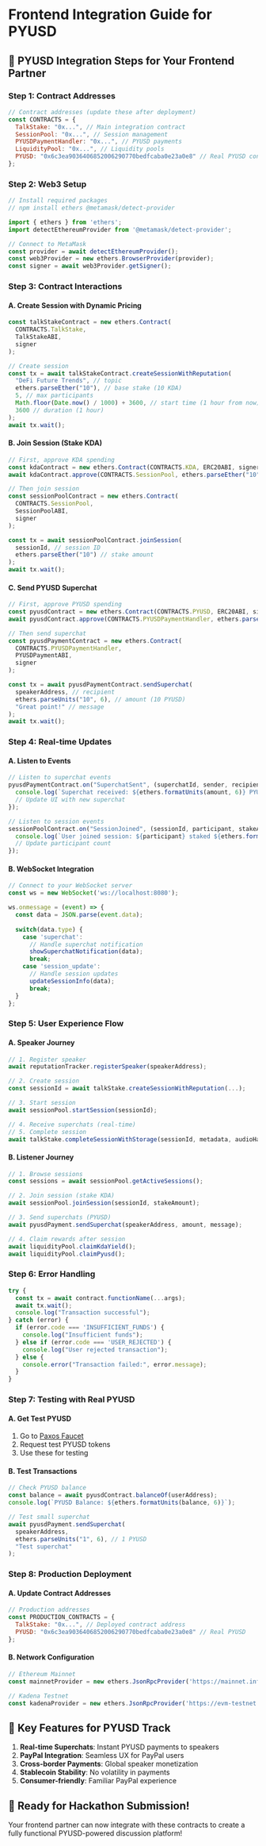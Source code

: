# Frontend Integration Guide for PYUSD

## 🚀 **PYUSD Integration Steps for Your Frontend Partner**

### **Step 1: Contract Addresses**

```javascript
// Contract addresses (update these after deployment)
const CONTRACTS = {
  TalkStake: "0x...", // Main integration contract
  SessionPool: "0x...", // Session management
  PYUSDPaymentHandler: "0x...", // PYUSD payments
  LiquidityPool: "0x...", // Liquidity pools
  PYUSD: "0x6c3ea9036406852006290770bedfcaba0e23a0e8" // Real PYUSD contract
};
```

### **Step 2: Web3 Setup**

```javascript
// Install required packages
// npm install ethers @metamask/detect-provider

import { ethers } from 'ethers';
import detectEthereumProvider from '@metamask/detect-provider';

// Connect to MetaMask
const provider = await detectEthereumProvider();
const web3Provider = new ethers.BrowserProvider(provider);
const signer = await web3Provider.getSigner();
```

### **Step 3: Contract Interactions**

#### **A. Create Session with Dynamic Pricing**
```javascript
const talkStakeContract = new ethers.Contract(
  CONTRACTS.TalkStake,
  TalkStakeABI,
  signer
);

// Create session
const tx = await talkStakeContract.createSessionWithReputation(
  "DeFi Future Trends", // topic
  ethers.parseEther("10"), // base stake (10 KDA)
  5, // max participants
  Math.floor(Date.now() / 1000) + 3600, // start time (1 hour from now)
  3600 // duration (1 hour)
);
await tx.wait();
```

#### **B. Join Session (Stake KDA)**
```javascript
// First, approve KDA spending
const kdaContract = new ethers.Contract(CONTRACTS.KDA, ERC20ABI, signer);
await kdaContract.approve(CONTRACTS.SessionPool, ethers.parseEther("10"));

// Then join session
const sessionPoolContract = new ethers.Contract(
  CONTRACTS.SessionPool,
  SessionPoolABI,
  signer
);

const tx = await sessionPoolContract.joinSession(
  sessionId, // session ID
  ethers.parseEther("10") // stake amount
);
await tx.wait();
```

#### **C. Send PYUSD Superchat**
```javascript
// First, approve PYUSD spending
const pyusdContract = new ethers.Contract(CONTRACTS.PYUSD, ERC20ABI, signer);
await pyusdContract.approve(CONTRACTS.PYUSDPaymentHandler, ethers.parseUnits("10", 6));

// Then send superchat
const pyusdPaymentContract = new ethers.Contract(
  CONTRACTS.PYUSDPaymentHandler,
  PYUSDPaymentABI,
  signer
);

const tx = await pyusdPaymentContract.sendSuperchat(
  speakerAddress, // recipient
  ethers.parseUnits("10", 6), // amount (10 PYUSD)
  "Great point!" // message
);
await tx.wait();
```

### **Step 4: Real-time Updates**

#### **A. Listen to Events**
```javascript
// Listen to superchat events
pyusdPaymentContract.on("SuperchatSent", (superchatId, sender, recipient, amount, message) => {
  console.log(`Superchat received: ${ethers.formatUnits(amount, 6)} PYUSD from ${sender}`);
  // Update UI with new superchat
});

// Listen to session events
sessionPoolContract.on("SessionJoined", (sessionId, participant, stakeAmount) => {
  console.log(`User joined session: ${participant} staked ${ethers.formatEther(stakeAmount)} KDA`);
  // Update participant count
});
```

#### **B. WebSocket Integration**
```javascript
// Connect to your WebSocket server
const ws = new WebSocket('ws://localhost:8080');

ws.onmessage = (event) => {
  const data = JSON.parse(event.data);
  
  switch(data.type) {
    case 'superchat':
      // Handle superchat notification
      showSuperchatNotification(data);
      break;
    case 'session_update':
      // Handle session updates
      updateSessionInfo(data);
      break;
  }
};
```

### **Step 5: User Experience Flow**

#### **A. Speaker Journey**
```javascript
// 1. Register speaker
await reputationTracker.registerSpeaker(speakerAddress);

// 2. Create session
const sessionId = await talkStake.createSessionWithReputation(...);

// 3. Start session
await sessionPool.startSession(sessionId);

// 4. Receive superchats (real-time)
// 5. Complete session
await talkStake.completeSessionWithStorage(sessionId, metadata, audioHash, chatHash);
```

#### **B. Listener Journey**
```javascript
// 1. Browse sessions
const sessions = await sessionPool.getActiveSessions();

// 2. Join session (stake KDA)
await sessionPool.joinSession(sessionId, stakeAmount);

// 3. Send superchats (PYUSD)
await pyusdPayment.sendSuperchat(speakerAddress, amount, message);

// 4. Claim rewards after session
await liquidityPool.claimKdaYield();
await liquidityPool.claimPyusd();
```

### **Step 6: Error Handling**

```javascript
try {
  const tx = await contract.functionName(...args);
  await tx.wait();
  console.log("Transaction successful");
} catch (error) {
  if (error.code === 'INSUFFICIENT_FUNDS') {
    console.log("Insufficient funds");
  } else if (error.code === 'USER_REJECTED') {
    console.log("User rejected transaction");
  } else {
    console.error("Transaction failed:", error.message);
  }
}
```

### **Step 7: Testing with Real PYUSD**

#### **A. Get Test PYUSD**
1. Go to [Paxos Faucet](https://github.com/paxosglobal/pyusd-contract)
2. Request test PYUSD tokens
3. Use these for testing

#### **B. Test Transactions**
```javascript
// Check PYUSD balance
const balance = await pyusdContract.balanceOf(userAddress);
console.log(`PYUSD Balance: ${ethers.formatUnits(balance, 6)}`);

// Test small superchat
await pyusdPayment.sendSuperchat(
  speakerAddress,
  ethers.parseUnits("1", 6), // 1 PYUSD
  "Test superchat"
);
```

### **Step 8: Production Deployment**

#### **A. Update Contract Addresses**
```javascript
// Production addresses
const PRODUCTION_CONTRACTS = {
  TalkStake: "0x...", // Deployed contract address
  PYUSD: "0x6c3ea9036406852006290770bedfcaba0e23a0e8" // Real PYUSD
};
```

#### **B. Network Configuration**
```javascript
// Ethereum Mainnet
const mainnetProvider = new ethers.JsonRpcProvider('https://mainnet.infura.io/v3/YOUR_KEY');

// Kadena Testnet
const kadenaProvider = new ethers.JsonRpcProvider('https://evm-testnet.chainweb.com/chainweb/0.0/evm-testnet/chain/20/evm/rpc');
```

## 🎯 **Key Features for PYUSD Track**

1. **Real-time Superchats**: Instant PYUSD payments to speakers
2. **PayPal Integration**: Seamless UX for PayPal users
3. **Cross-border Payments**: Global speaker monetization
4. **Stablecoin Stability**: No volatility in payments
5. **Consumer-friendly**: Familiar PayPal experience

## 🚀 **Ready for Hackathon Submission!**

Your frontend partner can now integrate with these contracts to create a fully functional PYUSD-powered discussion platform!
